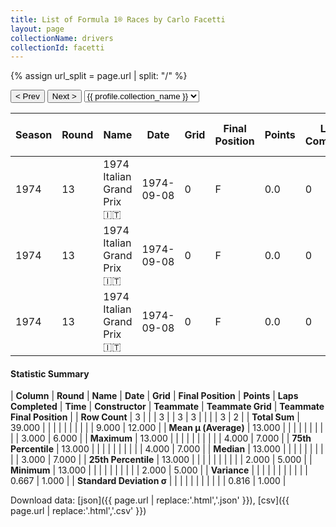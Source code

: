 ```yaml
---
title: List of Formula 1® Races by Carlo Facetti
layout: page
collectionName: drivers
collectionId: facetti
---
```


{% assign url_split = page.url | split: "/" %}
<div id="collection-navigation">
<button onclick="selector.options[selector.selectedIndex-1].value && (window.location = selector.options[selector.selectedIndex-1].value);">&lt; Prev</button>
<button onclick="selector.options[selector.selectedIndex+1].value && (window.location = selector.options[selector.selectedIndex+1].value);">Next &gt;</button>
<select id="selector" onchange="this.options[this.selectedIndex].value && (window.location = this.options[this.selectedIndex].value);">
  {% for collectionId in site.data[page.collectionName].refs %}
    {% if collectionId == page.collectionId %}
      {% assign selected = "selected" %}
    {% else %}
      {% assign selected = "" %}
    {% endif %}
    {% assign profile = site.data[page.collectionName][collectionId].profile %}
    <option value="/f1/{{ page.collectionName }}/{{ collectionId }}/{{ url_split[4] }}" {{ selected }}>{{ profile.collection_name }}</option>
  {% endfor %}
</select>
</div>

| Season | Round | Name | Date | Grid | Final Position | Points | Laps Completed | Time | Constructor | Teammate | Teammate Grid | Teammate Final Position |
|--|--|--|--|--|--|--|--|--|--|--|--|--|
| 1974 | 13 | 1974 Italian Grand Prix 🇮🇹 | 1974-09-08 | 0 | F | 0.0 | 0 |   | Brabham 🇬🇧 | [Carlos Pace 🇧🇷](/f1/drivers/pace) | 3 | 5 |
| 1974 | 13 | 1974 Italian Grand Prix 🇮🇹 | 1974-09-08 | 0 | F | 0.0 | 0 |   | Brabham 🇬🇧 | [John Watson 🇬🇧](/f1/drivers/watson) | 4 | 7 |
| 1974 | 13 | 1974 Italian Grand Prix 🇮🇹 | 1974-09-08 | 0 | F | 0.0 | 0 |   | Brabham 🇬🇧 | [Carlos Reutemann 🇦🇷](/f1/drivers/reutemann) | 2 | R |

#### Statistic Summary

| **Column** | **Round** | **Name** | **Date** | **Grid** | **Final Position** | **Points** | **Laps Completed** | **Time** | **Constructor** | **Teammate** | **Teammate Grid** | **Teammate Final Position** |
| **Row Count** | 3 |  |  | 3 |  | 3 | 3 |  |  |  | 3 | 2 |
| **Total Sum** | 39.000 |  |  |  |  |  |  |  |  |  | 9.000 | 12.000 |
| **Mean μ (Average)** | 13.000 |  |  |  |  |  |  |  |  |  | 3.000 | 6.000 |
| **Maximum** | 13.000 |  |  |  |  |  |  |  |  |  | 4.000 | 7.000 |
| **75th Percentile** | 13.000 |  |  |  |  |  |  |  |  |  | 4.000 | 7.000 |
| **Median** | 13.000 |  |  |  |  |  |  |  |  |  | 3.000 | 7.000 |
| **25th Percentile** | 13.000 |  |  |  |  |  |  |  |  |  | 2.000 | 5.000 |
| **Minimum** | 13.000 |  |  |  |  |  |  |  |  |  | 2.000 | 5.000 |
| **Variance** |  |  |  |  |  |  |  |  |  |  | 0.667 | 1.000 |
| **Standard Deviation σ** |  |  |  |  |  |  |  |  |  |  | 0.816 | 1.000 |

Download data: [json]({{ page.url | replace:'.html','.json' }}), [csv]({{ page.url | replace:'.html','.csv' }})

